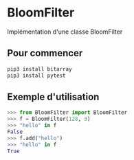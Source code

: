 # BloomFilter
Implémentation d'une classe BloomFilter 

## Pour commencer

```sh
pip3 install bitarray
pip3 install pytest
```

## Exemple d'utilisation  

```python hl_lines="1 3"
>>> from BloomFilter import BloomFilter
>>> f = BloomFilter(128, 3)
>>> "hello" in f
False
>>> f.add("hello")
>>> "hello" in f
True
```